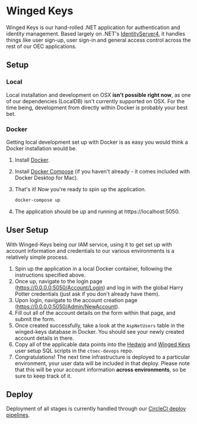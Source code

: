 # Winged Keys

Winged Keys is our hand-rolled .NET application for authentication and identity management.  Based largely on .NET's [IdentityServer4](https://github.com/IdentityServer/IdentityServer4), it handles things like user sign-up, user sign-in and general access control across the rest of our OEC applications.

## Setup

### Local
Local installation and development on OSX **isn't possible right now**, as one of our dependencies (LocalDB) isn't currently supported on OSX.  For the time being, development from directly within Docker is probably your best bet.

### Docker
Getting local development set up with Docker is as easy you would think a Docker installation would be.

1. Install [Docker](https://docs.docker.com/install/).
1. Install [Docker Compose](https://docs.docker.com/compose/install/) (if you haven't already - it comes included with Docker Desktop for Mac).

1. That's it!  Now you're ready to spin up the application.
    ```bash
    docker-compose up
    ```
1. The application should be up and running at https://localhost:5050.

## User Setup
With Winged-Keys being our IAM service, using it to get set up with account information and credentials to our various environments is a relatively simple process.

1. Spin up the application in a local Docker container, following the instructions specified above.
1. Once up, navigate to the login page (https://0.0.0.0:5050/Account/Login) and log in with the global Harry Potter credentials (just ask if you don't already have them).
1. Upon login, navigate to the account creation page (https://0.0.0.0:5050/Admin/NewAccount).
1. Fill out all of the account details on the form within that page, and submit the form.
1. Once created successfully, take a look at the `AspNetUsers` table in the winged-keys database in Docker.  You should see your newly created account details in there.
1. Copy all of the applicable data points into the [Hedwig](https://github.com/skylight-hq/ctoec-devops/blob/master/sql/hedwig/setup_team_skylight_users_hedwig.sql) and [Winged Keys](https://github.com/skylight-hq/ctoec-devops/blob/master/sql/wingedkeys/setup_team_skylight_users_wingedkeys.sql) user setup SQL scripts in the `ctoec-devops` repo.
1. Congratulations!  The next time infrastructure is deployed to a particular environment, your user data will be included in that deploy.  Please note that this will be your account information **across environments**, so be sure to keep track of it.

## Deploy
Deployment of all stages is currently handled through our [CircleCI deploy pipelines](https://app.circleci.com/pipelines/github/ctoec/winged-keys).
